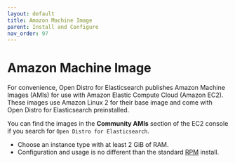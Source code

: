 ```yaml
---
layout: default
title: Amazon Machine Image
parent: Install and Configure
nav_order: 97
---
```


# Amazon Machine Image

For convenience, Open Distro for Elasticsearch publishes Amazon Machine Images (AMIs) for use with Amazon Elastic Compute Cloud (Amazon EC2). These images use Amazon Linux 2 for their base image and come with Open Distro for Elasticsearch preinstalled.

You can find the images in the **Community AMIs** section of the EC2 console if you search for `Open Distro for Elasticsearch`.

- Choose an instance type with at least 2 GiB of RAM.
- Configuration and usage is no different than the standard [RPM](../rpm/#configuration) install.

